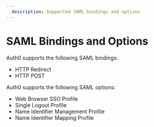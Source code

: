 ```yaml
---
  description: Supported SAML bindings and options
---
```


# SAML Bindings and Options

Auth0 supports the following SAML bindings:

* HTTP Redirect
* HTTP POST

Auth0 supports the following SAML options:

* Web Browser SSO Profile
* Single Logout Profile
* Name Identifier Management Profile
* Name Identifier Mapping Profile
